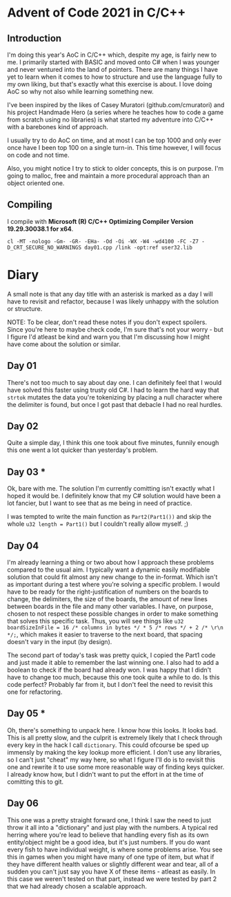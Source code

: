# Advent of Code 2021 in C/C++

## Introduction
I'm doing this year's AoC in C/C++ which, despite my age, is fairly new to me. I primarily started with BASIC and moved onto C# when I was younger and never ventured into the land of pointers. There are many things I have yet to learn when it comes to how to structure and use the language fully to my own liking, but that's exactly what this exercise is about. I love doing AoC so why not also while learning something new.

I've been inspired by the likes of Casey Muratori (github.com/cmuratori) and his project Handmade Hero (a series where he teaches how to code a game from scratch using no libraries) is what started my adventure into C/C++ with a barebones kind of approach.

I usually try to do AoC on time, and at most I can be top 1000 and only ever once have I been top 100 on a single turn-in. This time however, I will focus on code and not time.

Also, you might notice I try to stick to older concepts, this is on purpose. I'm going to malloc, free and maintain a more procedural approach than an object oriented one.

## Compiling
I compile with **Microsoft (R) C/C++ Optimizing Compiler Version 19.29.30038.1 for x64**.
```
cl -MT -nologo -Gm- -GR- -EHa- -Od -Oi -WX -W4 -wd4100 -FC -Z7 -D_CRT_SECURE_NO_WARNINGS day01.cpp /link -opt:ref user32.lib
```

# Diary
A small note is that any day title with an asterisk is marked as a day I will have to revisit and refactor, because I was likely unhappy with the solution or structure.

NOTE: To be clear, don't read these notes if you don't expect spoilers. Since you're here to maybe check code, I'm sure that's not your worry - but I figure I'd atleast be kind and warn you that I'm discussing how I might have come about the solution or similar.

## Day 01

There's not too much to say about day one. I can definitely feel that I would have solved this faster using trusty old C#. I had to learn the hard way that `strtok` mutates the data you're tokenizing by placing a null character where the delimiter is found, but once I got past that debacle I had no real hurdles.

## Day 02

Quite a simple day, I think this one took about five minutes, funnily enough this one went a lot quicker than yesterday's problem.

## Day 03 *
Ok, bare with me. The solution I'm currently comitting isn't exactly what I hoped it would be. I definitely know that my C# solution would have been a lot fancier, but I want to see that as me being in need of practice.

I was tempted to write the main function as `Part2(Part1())` and skip the whole `u32 length = Part1()` but I couldn't really allow myself. ;)

## Day 04
I'm already learning a thing or two about how I approach these problems compared to the usual aim. I typically want a dynamic easily modifiable solution that could fit almost any new change to the in-format. Which isn't as important during a test where you're solving a specific problem. I would have to be ready for the right-justification of numbers on the boards to change, the delimiters, the size of the boards, the amount of new lines between boards in the file and many other variables. I have, on purpose, chosen to not respect these possible changes in order to make something that solves this specific task. Thus, you will see things like `u32 boardSizeInFile = 16 /* columns in bytes */ * 5 /* rows */ + 2 /* \r\n */;`, which makes it easier to traverse to the next board, that spacing doesn't vary in the input (by design).

The second part of today's task was pretty quick, I copied the Part1 code and just made it able to remember the last winning one. I also had to add a boolean to check if the board had already won. I was happy that I didn't have to change too much, because this one took quite a while to do. Is this code perfect? Probably far from it, but I don't feel the need to revisit this one for refactoring.

## Day 05 *
Oh, there's something to unpack here. I know how this looks. It looks bad. This is all pretty slow, and the culprit is extremely likely that I check through every key in the hack I call `dictionary`. This could ofcourse be sped up immensly by making the key lookup more efficient. I don't use any libraries, so I can't just "cheat" my way here, so what I figure I'll do is to revisit this one and rewrite it to use some more reasonable way of finding keys quicker. I already know how, but I didn't want to put the effort in at the time of comitting this to git.

## Day 06
This one was a pretty straight forward one, I think I saw the need to just throw it all into a "dictionary" and just play with the numbers. A typical red herring where you're lead to believe that handling every fish as its own entity/object might be a good idea, but it's just numbers. If you do want every fish to have individual weight, is where some problems arise. You see this in games when you might have many of one type of item, but what if they have different health values or slightly different wear and tear, all of a sudden you can't just say you have X of these items - atleast as easily. In this case we weren't tested on that part, instead we were tested by part 2 that we had already chosen a scalable approach.